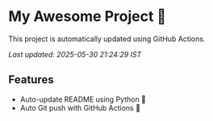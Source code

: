 # My Awesome Project 🚀

This project is automatically updated using GitHub Actions.

_Last updated: 2025-05-30 21:24:29 IST_

## Features
- Auto-update README using Python 🐍
- Auto Git push with GitHub Actions 🤖
